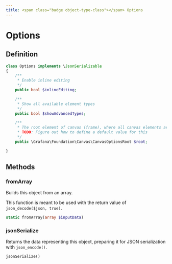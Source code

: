 ```yaml
---
title: <span class="badge object-type-class"></span> Options
---
```

# <span class="badge object-type-class"></span> Options

## Definition

```php
class Options implements \JsonSerializable
{
    /**
     * Enable inline editing
     */
    public bool $inlineEditing;

    /**
     * Show all available element types
     */
    public bool $showAdvancedTypes;

    /**
     * The root element of canvas (frame), where all canvas elements are nested
     * TODO: Figure out how to define a default value for this
     */
    public \Grafana\Foundation\Canvas\CanvasOptionsRoot $root;

}
```
## Methods

### <span class="badge object-method"></span> fromArray

Builds this object from an array.

This function is meant to be used with the return value of `json_decode($json, true)`.

```php
static fromArray(array $inputData)
```

### <span class="badge object-method"></span> jsonSerialize

Returns the data representing this object, preparing it for JSON serialization with `json_encode()`.

```php
jsonSerialize()
```


